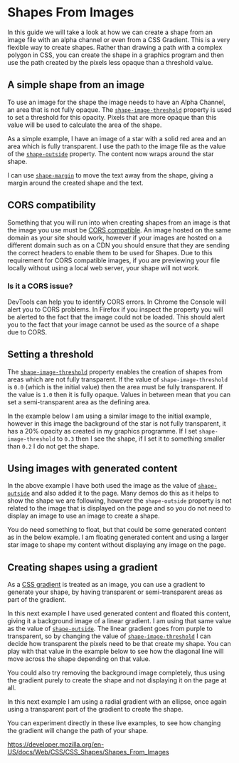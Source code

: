 # Shapes From Images

In this guide we will take a look at how we can create a shape from an image file with an alpha channel or even from a CSS Gradient. This is a very flexible way to create shapes. Rather than drawing a path with a complex polygon in CSS, you can create the shape in a graphics program and then use the path created by the pixels less opaque than a threshold value.

## A simple shape from an image

To use an image for the shape the image needs to have an Alpha Channel, an area that is not fully opaque. The [`shape-image-threshold`](../shape-image-threshold) property is used to set a threshold for this opacity. Pixels that are more opaque than this value will be used to calculate the area of the shape.

As a simple example, I have an image of a star with a solid red area and an area which is fully transparent. I use the path to the image file as the value of the [`shape-outside`](../shape-outside) property. The content now wraps around the star shape.

I can use [`shape-margin`](../shape-margin) to move the text away from the shape, giving a margin around the created shape and the text.

## CORS compatibility

Something that you will run into when creating shapes from an image is that the image you use must be [CORS compatible](https://developer.mozilla.org/en-US/docs/Web/HTTP/CORS). An image hosted on the same domain as your site should work, however if your images are hosted on a different domain such as on a CDN you should ensure that they are sending the correct headers to enable them to be used for Shapes. Due to this requirement for CORS compatible images, if you are previewing your file locally without using a local web server, your shape will not work.

### Is it a CORS issue?

DevTools can help you to identify CORS errors. In Chrome the Console will alert you to CORS problems. In Firefox if you inspect the property you will be alerted to the fact that the image could not be loaded. This should alert you to the fact that your image cannot be used as the source of a shape due to CORS.

## Setting a threshold

The [`shape-image-threshold`](../shape-image-threshold) property enables the creation of shapes from areas which are not fully transparent. If the value of `shape-image-threshold` is `0.0` (which is the initial value) then the area must be fully transparent. If the value is `1.0` then it is fully opaque. Values in between mean that you can set a semi-transparent area as the defining area.

In the example below I am using a similar image to the initial example, however in this image the background of the star is not fully transparent, it has a 20% opacity as created in my graphics programme. If I set `shape-image-threshold` to `0.3` then I see the shape, if I set it to something smaller than `0.2` I do not get the shape.

## Using images with generated content

In the above example I have both used the image as the value of [`shape-outside`](../shape-outside) and also added it to the page. Many demos do this as it helps to show the shape we are following, however the `shape-outside` property is not related to the image that is displayed on the page and so you do not need to display an image to use an image to create a shape.

You do need something to float, but that could be some generated content as in the below example. I am floating generated content and using a larger star image to shape my content without displaying any image on the page.

## Creating shapes using a gradient

As a [CSS gradient](../css_images/using_css_gradients) is treated as an image, you can use a gradient to generate your shape, by having transparent or semi-transparent areas as part of the gradient.

In this next example I have used generated content and floated this content, giving it a background image of a linear gradient. I am using that same value as the value of [`shape-outside`](../shape-outside). The linear gradient goes from purple to transparent, so by changing the value of [`shape-image-threshold`](../shape-image-threshold) I can decide how transparent the pixels need to be that create my shape. You can play with that value in the example below to see how the diagonal line will move across the shape depending on that value.

You could also try removing the background image completely, thus using the gradient purely to create the shape and not displaying it on the page at all.

In this next example I am using a radial gradient with an ellipse, once again using a transparent part of the gradient to create the shape.

You can experiment directly in these live examples, to see how changing the gradient will change the path of your shape.

<a href="https://developer.mozilla.org/en-US/docs/Web/CSS/CSS_Shapes/Shapes_From_Images" class="_attribution-link">https://developer.mozilla.org/en-US/docs/Web/CSS/CSS_Shapes/Shapes_From_Images</a>
